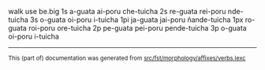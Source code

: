 

walk        use          be.big
1s       a-guata      ai-poru      che-tuicha
2s       re-guata      rei-poru      nde-tuicha
3s       o-guata      oi-poru       i-tuicha
1pi      ja-guata      jai-poru      ñande-tuicha
1px      ro-guata      roi-poru      ore-tuicha
2p       pe-guata      pei-poru      pende-tuicha
3p       o-guata      oi-poru      i-tuicha

* * *

<small>This (part of) documentation was generated from [src/fst/morphology/affixes/verbs.lexc](https://github.com/giellalt/lang-grn/blob/main/src/fst/morphology/affixes/verbs.lexc)</small>
